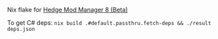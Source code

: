 Nix flake for [Hedge Mod Manager 8 (Beta)](https://github.com/hedge-dev/HedgeModManager)

To get C# deps: `nix build .#default.passthru.fetch-deps && ./result deps.json`
